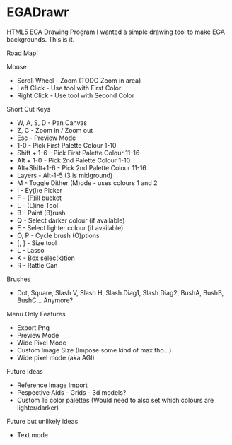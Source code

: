 # EGADrawr
HTML5 EGA Drawing Program
I wanted a simple drawing tool to make EGA backgrounds. This is it.

Road Map!

Mouse
- Scroll Wheel    -       Zoom    (TODO Zoom in area)
- Left Click      -       Use tool with First Color
- Right Click     -       Use tool with Second Color

Short Cut Keys
- W, A, S, D      -       Pan Canvas
- Z, C            -       Zoom in / Zoom out
- Esc             -       Preview Mode
- 1-0             -       Pick First Palette Colour    1-10
- Shift + 1-6     -       Pick First Palette Colour    11-16
- Alt + 1-0      -       Pick 2nd Palette Colour      1-10
- Alt+Shift+1-6  -       Pick 2nd Palette Colour      11-16
- Layers          -       Alt-1-5 (3 is midground)
- M               -       Toggle Dither (M)ode - uses colours 1 and 2
- I               -       Ey(I)e Picker
- F               -       (F)ill bucket
- L               -       (L)ine Tool
- B               -       Paint (B)rush
- Q               -       Select darker colour (if available)
- E               -       Select lighter colour (if available)
- O, P            -       Cycle brush (O)ptions
- [, ]            -       Size tool
- L               -       Lasso
- K               -       Box selec(k)tion
- R               -       Rattle Can


Brushes
 - Dot, Square, Slash V, Slash H, Slash Diag1, Slash Diag2, BushA, BushB, BushC... Anymore? 

Menu Only Features
 - Export Png
 - Preview Mode
 - Wide Pixel Mode
 - Custom Image Size (Impose some kind of max tho...)
 - Wide pixel mode (aka AGI)

Future Ideas
 - Reference Image Import
 - Pespective Aids
        - Grids
        - 3d models?
 - Custom 16 color palettes (Would need to also set which colours are lighter/darker)

Future but unlikely ideas
 - Text mode

